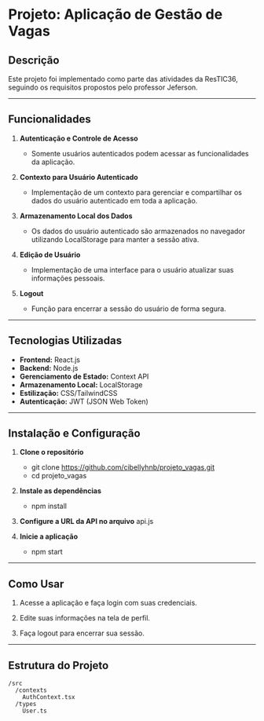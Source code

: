 # Projeto: Aplicação de Gestão de Vagas

## Descrição
Este projeto foi implementado como parte das atividades da ResTIC36, seguindo os requisitos propostos pelo professor Jeferson.

---

## Funcionalidades

1. **Autenticação e Controle de Acesso**  
   - Somente usuários autenticados podem acessar as funcionalidades da aplicação.

2. **Contexto para Usuário Autenticado**  
   - Implementação de um contexto para gerenciar e compartilhar os dados do usuário autenticado em toda a aplicação.

3. **Armazenamento Local dos Dados**  
   - Os dados do usuário autenticado são armazenados no navegador utilizando LocalStorage para manter a sessão ativa.

4. **Edição de Usuário**  
   - Implementação de uma interface para o usuário atualizar suas informações pessoais.

5. **Logout**  
   - Função para encerrar a sessão do usuário de forma segura.

---

## Tecnologias Utilizadas

- **Frontend:** React.js  
- **Backend:** Node.js  
- **Gerenciamento de Estado:** Context API  
- **Armazenamento Local:** LocalStorage  
- **Estilização:** CSS/TailwindCSS  
- **Autenticação:** JWT (JSON Web Token)

---

## Instalação e Configuração

1. **Clone o repositório**  
   - git clone https://github.com/cibellyhnb/projeto_vagas.git
   - cd projeto_vagas

2. **Instale as dependências**  
   - npm install

3. **Configure a URL da API no arquivo** api.js  
 
4. **Inicie a aplicação**  
   - npm start

---

## Como Usar

1. Acesse a aplicação e faça login com suas credenciais.

2. Edite suas informações na tela de perfil.

3. Faça logout para encerrar sua sessão.

---

## Estrutura do Projeto

```plaintext
/src
  /contexts
    AuthContext.tsx
  /types
    User.ts
